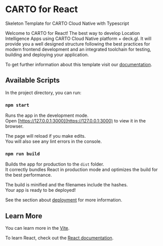 # CARTO for React

Skeleton Template for CARTO Cloud Native with Typescript

Welcome to CARTO for React! The best way to develop Location Intelligence Apps using CARTO Cloud Native platform + deck.gl. It will provide you a well designed structure following the best practices for modern frontend development and an integrated toolchain for testing, building and deploying your application.

To get further information about this template visit our [documentation](https://github.com/CartoDB/carto-react-template).

## Available Scripts

In the project directory, you can run:

### `npm start`

Runs the app in the development mode.<br />
Open [https://127.0.0.1:3000](https://127.0.0.1:3000) to view it in the browser.

The page will reload if you make edits.<br />
You will also see any lint errors in the console.

### `npm run build`

Builds the app for production to the `dist` folder.<br />
It correctly bundles React in production mode and optimizes the build for the best performance.

The build is minified and the filenames include the hashes.<br />
Your app is ready to be deployed!

See the section about [deployment](https://vitejs.dev/guide/static-deploy.html) for more information.

## Learn More

You can learn more in the [Vite](https://vitejs.dev/guide/#command-line-interface).

To learn React, check out the [React documentation](https://reactjs.org/).
